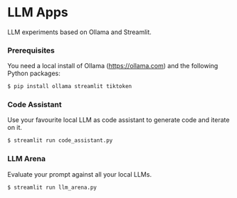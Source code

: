 # LLM Apps

LLM experiments based on Ollama and Streamlit.

### Prerequisites
You need a local install of Ollama (https://ollama.com) and the following Python packages:
```bash
$ pip install ollama streamlit tiktoken
```

### Code Assistant
Use your favourite local LLM as code assistant to generate code and iterate on it.
```bash
$ streamlit run code_assistant.py
```

### LLM Arena
Evaluate your prompt against all your local LLMs.
```bash
$ streamlit run llm_arena.py
```
